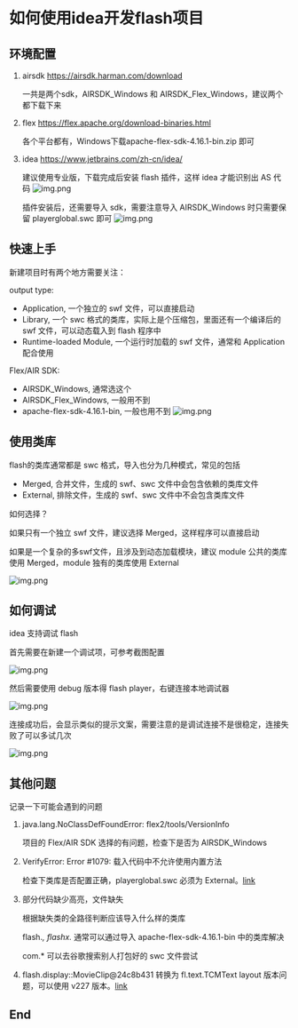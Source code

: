 # 如何使用idea开发flash项目

## 环境配置

1. airsdk https://airsdk.harman.com/download

   一共是两个sdk，AIRSDK_Windows 和 AIRSDK_Flex_Windows，建议两个都下载下来

2. flex https://flex.apache.org/download-binaries.html

   各个平台都有，Windows下载apache-flex-sdk-4.16.1-bin.zip 即可

3. idea https://www.jetbrains.com/zh-cn/idea/

   建议使用专业版，下载完成后安装 flash 插件，这样 idea 才能识别出 AS 代码
   ![img.png](../images/img-idea-flex-1.png)

   插件安装后，还需要导入 sdk，需要注意导入 AIRSDK_Windows 时只需要保留 playerglobal.swc 即可
   ![img.png](../images/img-idea-flex-2.png)

## 快速上手

新建项目时有两个地方需要关注：

output type:
- Application, 一个独立的 swf 文件，可以直接启动
- Library, 一个 swc 格式的类库，实际上是个压缩包，里面还有一个编译后的 swf 文件，可以动态载入到 flash 程序中
- Runtime-loaded Module, 一个运行时加载的 swf 文件，通常和 Application 配合使用

Flex/AIR SDK:
- AIRSDK_Windows, 通常选这个
- AIRSDK_Flex_Windows, 一般用不到
- apache-flex-sdk-4.16.1-bin, 一般也用不到
  ![img.png](../images/img-idea-flex-3.png)

## 使用类库

flash的类库通常都是 swc 格式，导入也分为几种模式，常见的包括
- Merged, 合并文件，生成的 swf、swc 文件中会包含依赖的类库文件
- External, 排除文件，生成的 swf、swc 文件中不会包含类库文件

如何选择？

如果只有一个独立 swf 文件，建议选择 Merged，这样程序可以直接启动

如果是一个复杂的多swf文件，且涉及到动态加载模块，建议 module 公共的类库使用 Merged，module 独有的类库使用 External

![img.png](../images/img-idea-flex-4.png)

## 如何调试

idea 支持调试 flash

首先需要在新建一个调试项，可参考截图配置

![img.png](../images/img-idea-debug-1.png)

然后需要使用 debug 版本得 flash player，右键连接本地调试器

![img.png](../images/img-idea-debug-2.png)

连接成功后，会显示类似的提示文案，需要注意的是调试连接不是很稳定，连接失败了可以多试几次

![img.png](../images/img-idea-debug-3.png)

## 其他问题

记录一下可能会遇到的问题

1. java.lang.NoClassDefFoundError: flex2/tools/VersionInfo

   项目的 Flex/AIR SDK 选择的有问题，检查下是否为 AIRSDK_Windows

2. VerifyError: Error #1079: 载入代码中不允许使用内置方法

   检查下类库是否配置正确，playerglobal.swc 必须为 External。[link](https://sharecoding.wordpress.com/2012/09/05/flash-error-1079-and-1065/)

3. 部分代码缺少高亮，文件缺失

   根据缺失类的全路径判断应该导入什么样的类库

   flash.*, flashx.* 通常可以通过导入 apache-flex-sdk-4.16.1-bin 中的类库解决

   com.* 可以去谷歌搜索别人打包好的 swc 文件尝试

4. flash.display::MovieClip@24c8b431 转换为 fl.text.TCMText
   layout 版本问题，可以使用 v227 版本。[link](https://community.adobe.com/t5/flex-discussions/updating-tlf-swc-to-2-0-in-flash-cs4/m-p/2924516)

## End

